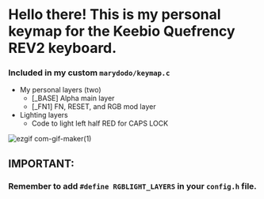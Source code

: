 # Hello there! This is my personal keymap for the Keebio Quefrency REV2 keyboard. 

### Included in my custom `marydodo/keymap.c`
  * My personal layers (two)
    * [_BASE] Alpha main layer
    * [_FN1] FN, RESET, and RGB mod layer
  * Lighting layers
    * Code to light left half RED for CAPS LOCK


![ezgif com-gif-maker(1)](https://user-images.githubusercontent.com/56741532/174403634-0696db68-1eae-411f-a27b-e227b8cc37d1.gif)


## IMPORTANT:

### Remember to add `#define RGBLIGHT_LAYERS` in your `config.h` file.
